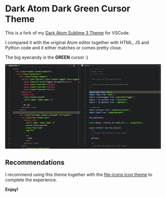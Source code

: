# Dark Atom Dark Green Cursor Theme

This is a fork of my [Dark Atom Sublime 3 Theme](https://github.com/therealmarv/Atom-Dark.tmTheme) for VSCode.

I compared it with the original Atom editor together with HTML, JS and Python code and it either matches or comes pretty close.

The big eyecandy is the **GREEN** cursor :)

![Screenshot](https://raw.githubusercontent.com/therealmarv/vscode-theme-dark-atom-dark-green-cursor/master/screenshot.png)

## Recommendations

I recommend using this theme together with the [file-icons icon theme](https://github.com/file-icons/vscode) to complete the experience.

**Enjoy!**